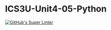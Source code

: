 # ICS3U-Unit4-05-Python

[![GitHub's Super Linter](https://github.com/Seti-Ngabo/ICS3U-Unit4-05-Python/workflows/GitHub's%20Super%20Linter/badge.svg)](https://github.com/Seti-Ngabo/ICS3U-Unit4-05-Python/actions)
